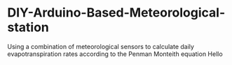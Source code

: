 # DIY-Arduino-Based-Meteorological-station
Using a combination of meteorological sensors to calculate daily evapotranspiration rates according to the Penman Monteith equation
Hello

